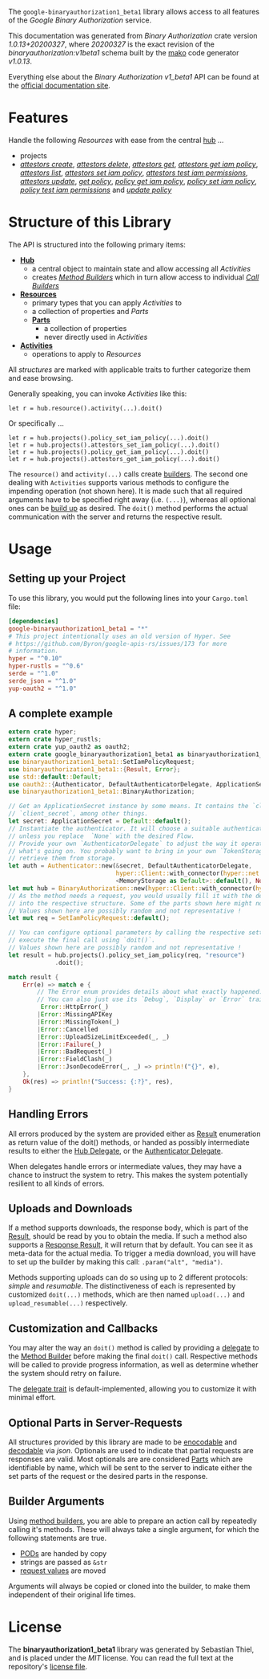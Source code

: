 <!---
DO NOT EDIT !
This file was generated automatically from 'src/mako/api/README.md.mako'
DO NOT EDIT !
-->
The `google-binaryauthorization1_beta1` library allows access to all features of the *Google Binary Authorization* service.

This documentation was generated from *Binary Authorization* crate version *1.0.13+20200327*, where *20200327* is the exact revision of the *binaryauthorization:v1beta1* schema built by the [mako](http://www.makotemplates.org/) code generator *v1.0.13*.

Everything else about the *Binary Authorization* *v1_beta1* API can be found at the
[official documentation site](https://cloud.google.com/binary-authorization/).
# Features

Handle the following *Resources* with ease from the central [hub](https://docs.rs/google-binaryauthorization1_beta1/1.0.13+20200327/google_binaryauthorization1_beta1/struct.BinaryAuthorization.html) ... 

* projects
 * [*attestors create*](https://docs.rs/google-binaryauthorization1_beta1/1.0.13+20200327/google_binaryauthorization1_beta1/struct.ProjectAttestorCreateCall.html), [*attestors delete*](https://docs.rs/google-binaryauthorization1_beta1/1.0.13+20200327/google_binaryauthorization1_beta1/struct.ProjectAttestorDeleteCall.html), [*attestors get*](https://docs.rs/google-binaryauthorization1_beta1/1.0.13+20200327/google_binaryauthorization1_beta1/struct.ProjectAttestorGetCall.html), [*attestors get iam policy*](https://docs.rs/google-binaryauthorization1_beta1/1.0.13+20200327/google_binaryauthorization1_beta1/struct.ProjectAttestorGetIamPolicyCall.html), [*attestors list*](https://docs.rs/google-binaryauthorization1_beta1/1.0.13+20200327/google_binaryauthorization1_beta1/struct.ProjectAttestorListCall.html), [*attestors set iam policy*](https://docs.rs/google-binaryauthorization1_beta1/1.0.13+20200327/google_binaryauthorization1_beta1/struct.ProjectAttestorSetIamPolicyCall.html), [*attestors test iam permissions*](https://docs.rs/google-binaryauthorization1_beta1/1.0.13+20200327/google_binaryauthorization1_beta1/struct.ProjectAttestorTestIamPermissionCall.html), [*attestors update*](https://docs.rs/google-binaryauthorization1_beta1/1.0.13+20200327/google_binaryauthorization1_beta1/struct.ProjectAttestorUpdateCall.html), [*get policy*](https://docs.rs/google-binaryauthorization1_beta1/1.0.13+20200327/google_binaryauthorization1_beta1/struct.ProjectGetPolicyCall.html), [*policy get iam policy*](https://docs.rs/google-binaryauthorization1_beta1/1.0.13+20200327/google_binaryauthorization1_beta1/struct.ProjectPolicyGetIamPolicyCall.html), [*policy set iam policy*](https://docs.rs/google-binaryauthorization1_beta1/1.0.13+20200327/google_binaryauthorization1_beta1/struct.ProjectPolicySetIamPolicyCall.html), [*policy test iam permissions*](https://docs.rs/google-binaryauthorization1_beta1/1.0.13+20200327/google_binaryauthorization1_beta1/struct.ProjectPolicyTestIamPermissionCall.html) and [*update policy*](https://docs.rs/google-binaryauthorization1_beta1/1.0.13+20200327/google_binaryauthorization1_beta1/struct.ProjectUpdatePolicyCall.html)




# Structure of this Library

The API is structured into the following primary items:

* **[Hub](https://docs.rs/google-binaryauthorization1_beta1/1.0.13+20200327/google_binaryauthorization1_beta1/struct.BinaryAuthorization.html)**
    * a central object to maintain state and allow accessing all *Activities*
    * creates [*Method Builders*](https://docs.rs/google-binaryauthorization1_beta1/1.0.13+20200327/google_binaryauthorization1_beta1/trait.MethodsBuilder.html) which in turn
      allow access to individual [*Call Builders*](https://docs.rs/google-binaryauthorization1_beta1/1.0.13+20200327/google_binaryauthorization1_beta1/trait.CallBuilder.html)
* **[Resources](https://docs.rs/google-binaryauthorization1_beta1/1.0.13+20200327/google_binaryauthorization1_beta1/trait.Resource.html)**
    * primary types that you can apply *Activities* to
    * a collection of properties and *Parts*
    * **[Parts](https://docs.rs/google-binaryauthorization1_beta1/1.0.13+20200327/google_binaryauthorization1_beta1/trait.Part.html)**
        * a collection of properties
        * never directly used in *Activities*
* **[Activities](https://docs.rs/google-binaryauthorization1_beta1/1.0.13+20200327/google_binaryauthorization1_beta1/trait.CallBuilder.html)**
    * operations to apply to *Resources*

All *structures* are marked with applicable traits to further categorize them and ease browsing.

Generally speaking, you can invoke *Activities* like this:

```Rust,ignore
let r = hub.resource().activity(...).doit()
```

Or specifically ...

```ignore
let r = hub.projects().policy_set_iam_policy(...).doit()
let r = hub.projects().attestors_set_iam_policy(...).doit()
let r = hub.projects().policy_get_iam_policy(...).doit()
let r = hub.projects().attestors_get_iam_policy(...).doit()
```

The `resource()` and `activity(...)` calls create [builders][builder-pattern]. The second one dealing with `Activities` 
supports various methods to configure the impending operation (not shown here). It is made such that all required arguments have to be 
specified right away (i.e. `(...)`), whereas all optional ones can be [build up][builder-pattern] as desired.
The `doit()` method performs the actual communication with the server and returns the respective result.

# Usage

## Setting up your Project

To use this library, you would put the following lines into your `Cargo.toml` file:

```toml
[dependencies]
google-binaryauthorization1_beta1 = "*"
# This project intentionally uses an old version of Hyper. See
# https://github.com/Byron/google-apis-rs/issues/173 for more
# information.
hyper = "^0.10"
hyper-rustls = "^0.6"
serde = "^1.0"
serde_json = "^1.0"
yup-oauth2 = "^1.0"
```

## A complete example

```Rust
extern crate hyper;
extern crate hyper_rustls;
extern crate yup_oauth2 as oauth2;
extern crate google_binaryauthorization1_beta1 as binaryauthorization1_beta1;
use binaryauthorization1_beta1::SetIamPolicyRequest;
use binaryauthorization1_beta1::{Result, Error};
use std::default::Default;
use oauth2::{Authenticator, DefaultAuthenticatorDelegate, ApplicationSecret, MemoryStorage};
use binaryauthorization1_beta1::BinaryAuthorization;

// Get an ApplicationSecret instance by some means. It contains the `client_id` and 
// `client_secret`, among other things.
let secret: ApplicationSecret = Default::default();
// Instantiate the authenticator. It will choose a suitable authentication flow for you, 
// unless you replace  `None` with the desired Flow.
// Provide your own `AuthenticatorDelegate` to adjust the way it operates and get feedback about 
// what's going on. You probably want to bring in your own `TokenStorage` to persist tokens and
// retrieve them from storage.
let auth = Authenticator::new(&secret, DefaultAuthenticatorDelegate,
                              hyper::Client::with_connector(hyper::net::HttpsConnector::new(hyper_rustls::TlsClient::new())),
                              <MemoryStorage as Default>::default(), None);
let mut hub = BinaryAuthorization::new(hyper::Client::with_connector(hyper::net::HttpsConnector::new(hyper_rustls::TlsClient::new())), auth);
// As the method needs a request, you would usually fill it with the desired information
// into the respective structure. Some of the parts shown here might not be applicable !
// Values shown here are possibly random and not representative !
let mut req = SetIamPolicyRequest::default();

// You can configure optional parameters by calling the respective setters at will, and
// execute the final call using `doit()`.
// Values shown here are possibly random and not representative !
let result = hub.projects().policy_set_iam_policy(req, "resource")
             .doit();

match result {
    Err(e) => match e {
        // The Error enum provides details about what exactly happened.
        // You can also just use its `Debug`, `Display` or `Error` traits
         Error::HttpError(_)
        |Error::MissingAPIKey
        |Error::MissingToken(_)
        |Error::Cancelled
        |Error::UploadSizeLimitExceeded(_, _)
        |Error::Failure(_)
        |Error::BadRequest(_)
        |Error::FieldClash(_)
        |Error::JsonDecodeError(_, _) => println!("{}", e),
    },
    Ok(res) => println!("Success: {:?}", res),
}

```
## Handling Errors

All errors produced by the system are provided either as [Result](https://docs.rs/google-binaryauthorization1_beta1/1.0.13+20200327/google_binaryauthorization1_beta1/enum.Result.html) enumeration as return value of 
the doit() methods, or handed as possibly intermediate results to either the 
[Hub Delegate](https://docs.rs/google-binaryauthorization1_beta1/1.0.13+20200327/google_binaryauthorization1_beta1/trait.Delegate.html), or the [Authenticator Delegate](https://docs.rs/yup-oauth2/*/yup_oauth2/trait.AuthenticatorDelegate.html).

When delegates handle errors or intermediate values, they may have a chance to instruct the system to retry. This 
makes the system potentially resilient to all kinds of errors.

## Uploads and Downloads
If a method supports downloads, the response body, which is part of the [Result](https://docs.rs/google-binaryauthorization1_beta1/1.0.13+20200327/google_binaryauthorization1_beta1/enum.Result.html), should be
read by you to obtain the media.
If such a method also supports a [Response Result](https://docs.rs/google-binaryauthorization1_beta1/1.0.13+20200327/google_binaryauthorization1_beta1/trait.ResponseResult.html), it will return that by default.
You can see it as meta-data for the actual media. To trigger a media download, you will have to set up the builder by making
this call: `.param("alt", "media")`.

Methods supporting uploads can do so using up to 2 different protocols: 
*simple* and *resumable*. The distinctiveness of each is represented by customized 
`doit(...)` methods, which are then named `upload(...)` and `upload_resumable(...)` respectively.

## Customization and Callbacks

You may alter the way an `doit()` method is called by providing a [delegate](https://docs.rs/google-binaryauthorization1_beta1/1.0.13+20200327/google_binaryauthorization1_beta1/trait.Delegate.html) to the 
[Method Builder](https://docs.rs/google-binaryauthorization1_beta1/1.0.13+20200327/google_binaryauthorization1_beta1/trait.CallBuilder.html) before making the final `doit()` call. 
Respective methods will be called to provide progress information, as well as determine whether the system should 
retry on failure.

The [delegate trait](https://docs.rs/google-binaryauthorization1_beta1/1.0.13+20200327/google_binaryauthorization1_beta1/trait.Delegate.html) is default-implemented, allowing you to customize it with minimal effort.

## Optional Parts in Server-Requests

All structures provided by this library are made to be [enocodable](https://docs.rs/google-binaryauthorization1_beta1/1.0.13+20200327/google_binaryauthorization1_beta1/trait.RequestValue.html) and 
[decodable](https://docs.rs/google-binaryauthorization1_beta1/1.0.13+20200327/google_binaryauthorization1_beta1/trait.ResponseResult.html) via *json*. Optionals are used to indicate that partial requests are responses 
are valid.
Most optionals are are considered [Parts](https://docs.rs/google-binaryauthorization1_beta1/1.0.13+20200327/google_binaryauthorization1_beta1/trait.Part.html) which are identifiable by name, which will be sent to 
the server to indicate either the set parts of the request or the desired parts in the response.

## Builder Arguments

Using [method builders](https://docs.rs/google-binaryauthorization1_beta1/1.0.13+20200327/google_binaryauthorization1_beta1/trait.CallBuilder.html), you are able to prepare an action call by repeatedly calling it's methods.
These will always take a single argument, for which the following statements are true.

* [PODs][wiki-pod] are handed by copy
* strings are passed as `&str`
* [request values](https://docs.rs/google-binaryauthorization1_beta1/1.0.13+20200327/google_binaryauthorization1_beta1/trait.RequestValue.html) are moved

Arguments will always be copied or cloned into the builder, to make them independent of their original life times.

[wiki-pod]: http://en.wikipedia.org/wiki/Plain_old_data_structure
[builder-pattern]: http://en.wikipedia.org/wiki/Builder_pattern
[google-go-api]: https://github.com/google/google-api-go-client

# License
The **binaryauthorization1_beta1** library was generated by Sebastian Thiel, and is placed 
under the *MIT* license.
You can read the full text at the repository's [license file][repo-license].

[repo-license]: https://github.com/Byron/google-apis-rsblob/master/LICENSE.md
